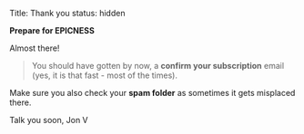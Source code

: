 Title: Thank you
status: hidden

**Prepare for EPICNESS**

Almost there!

> You should have gotten by now, a **confirm your subscription** email (yes, it is that fast - most of the times).

Make sure you also check your **spam folder** as sometimes it gets misplaced there.

Talk you soon,
Jon V




